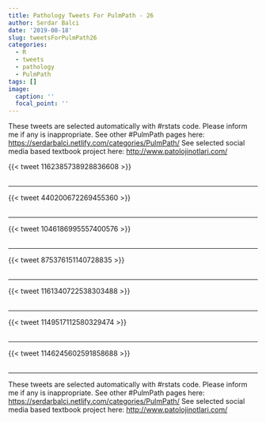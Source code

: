 ```yaml
---
title: Pathology Tweets For PulmPath - 26
author: Serdar Balci
date: '2019-08-18'
slug: tweetsForPulmPath26
categories:
  - R
  - tweets
  - pathology
  - PulmPath
tags: []
image:
  caption: ''
  focal_point: ''
---
```



These tweets are selected automatically with #rstats code. Please inform me if any is inappropriate.
See other #PulmPath pages here: https://serdarbalci.netlify.com/categories/PulmPath/ 
See selected social media based textbook project here: http://www.patolojinotlari.com/

{{< tweet 1162385738928836608 >}}
<br>
<br>
<hr>
{{< tweet 440200672269455360 >}}
<br>
<br>
<hr>
{{< tweet 1046186995557400576 >}}
<br>
<br>
<hr>
{{< tweet 875376151140728835 >}}
<br>
<br>
<hr>
{{< tweet 1161340722538303488 >}}
<br>
<br>
<hr>
{{< tweet 1149517112580329474 >}}
<br>
<br>
<hr>
{{< tweet 1146245602591858688 >}}
<br>
<br>
<hr>


These tweets are selected automatically with #rstats code. Please inform me if any is inappropriate.
See other #PulmPath pages here: https://serdarbalci.netlify.com/categories/PulmPath/ 
See selected social media based textbook project here: http://www.patolojinotlari.com/
